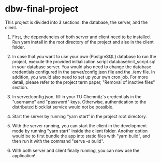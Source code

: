 # dbw-final-project
This project is divided into 3 sections: the database, the server, and the client. 

1. First, the dependencies of both server and client need to be installed. Run yarn install in the root directory of the project and also in the client folder.

2. In case that you want to use your own (PostgreSQL) database to run the project, execute the provided initialization script database/init_script.sql in your database server. You would also need to change the database credentials configured in the server/config.json file and the ./env file. In addition, you would also need to set up your own cron job. For more detail, please refer to the project term paper, "Removal of inactive files" section.

3. In server/config.json, fill in your TU Chemnitz's credentials in the "username" and "password" keys. Otherwise, authentication to the distributed blocklist service would not be possible.

4. Start the server by running "yarn start" in the project root directory.

5. With the server running, you can start the client in the development mode by running "yarn start" inside the client folder. Another option would be to first bundle the app into static files with "yarn build", and then run it with the command "serve -s build".

6. With both server and client finally running, you can now use the application!
